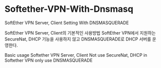 # Softether-VPN-With-Dnsmasq
SoftEther VPN Server, Client Setting With DNSMASQUERADE

SoftEther VPN Server, Client의 기본적인 사용방법
SoftEther VPN에서 지원하는 SecureNat, DHCP 기능을 사용하지 않고 DNSMASQUERADE로 DHCP 서버를 운영한다.

Basic usage Softether VPN Server, Client
Not use SecureNat, DHCP in Softether VPN only use DNSMASQUERADE
